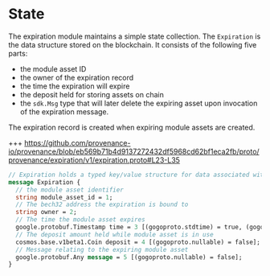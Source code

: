 # State

The expiration module maintains a simple state collection. The `Expiration` is the data structure stored on the blockchain.
It consists of the following five parts:

- the module asset ID
- the owner of the expiration record
- the time the expiration will expire
- the deposit held for storing assets on chain
- the `sdk.Msg` type that will later delete the expiring asset upon invocation of the expiration message.

The expiration record is created when expiring module assets are created.

+++ https://github.com/provenance-io/provenance/blob/eb569b71b4d9137272432df5968cd62bf1eca2fb/proto/provenance/expiration/v1/expiration.proto#L23-L35

```protobuf
// Expiration holds a typed key/value structure for data associated with an expiring module asset
message Expiration {
  // the module asset identifier
  string module_asset_id = 1;
  // The bech32 address the expiration is bound to
  string owner = 2;
  // The time the module asset expires
  google.protobuf.Timestamp time = 3 [(gogoproto.stdtime) = true, (gogoproto.nullable) = false];
  // The deposit amount held while module asset is in use
  cosmos.base.v1beta1.Coin deposit = 4 [(gogoproto.nullable) = false];
  // Message relating to the expiring module asset
  google.protobuf.Any message = 5 [(gogoproto.nullable) = false];
}

```
